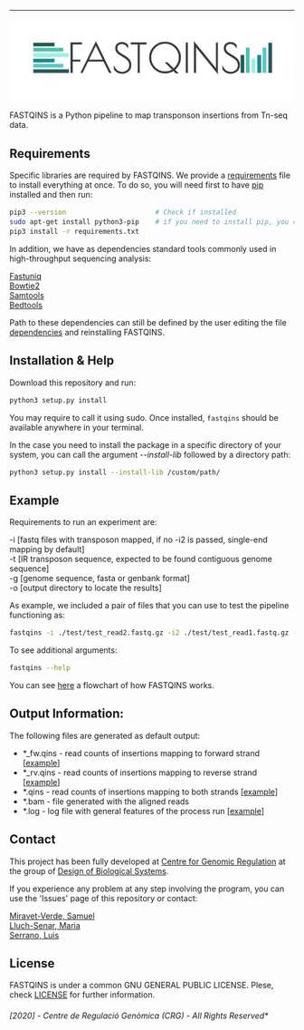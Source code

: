 ---

<p align="center">
  <img src=".logo/fastqins.png"/>
</p>

FASTQINS is a Python pipeline to map transponson insertions from Tn-seq data. 

## Requirements
Specific libraries are required by FASTQINS. We provide a [requirements](./requirements.txt) file to install everything at once. To do so, you will need first to have [pip](https://pip.pypa.io/en/stable/installing/) installed and then run:

```bash
pip3 --version                      # Check if installed
sudo apt-get install python3-pip    # if you need to install pip, you can check installation with the previous command
pip3 install -r requirements.txt

```


In addition, we have as dependencies standard tools commonly used in high-throughput sequencing analysis:

  [Fastuniq](https://sourceforge.net/projects/fastuniq/) <br /> 
  [Bowtie2](http://bowtie-bio.sourceforge.net/bowtie2/manual.shtml)<br />
  [Samtools](http://www.htslib.org/)<br/>
  [Bedtools](https://bedtools.readthedocs.io/en/latest/)

Path to these dependencies can still be defined by the user editing the file [dependencies](./fastqins/dependencies.py) and reinstalling FASTQINS.

## Installation & Help

Download this repository and run:

```bash
python3 setup.py install
```

You may require to call it using sudo. Once installed, `fastqins` should be available anywhere in your terminal.

In the case you need to install the package in a specific directory of your system, you can call the argument *--install-lib* followed by a directory path:

```bash
python3 setup.py install --install-lib /custom/path/
```

## Example

Requirements to run an experiment are: 

  -i [fastq files with transposon mapped, if no -i2 is passed, single-end mapping by default] <br />
  -t [IR transposon sequence, expected to be found contiguous genome sequence] <br />
  -g [genome sequence, fasta or genbank format]  <br />
  -o [output directory to locate the results]

As example, we included a pair of files that you can use to test the pipeline functioning as:

```bash
fastqins -i ./test/test_read2.fastq.gz -i2 ./test/test_read1.fastq.gz -t TACGGACTTTATC -g ./test/NC_000912.fna -o test -v -r 0
```

To see additional arguments:
```bash
fastqins --help
```

You can see [here](./test/output_test/test_read2.svg) a flowchart of how FASTQINS works.

##  Output Information:

The following files are generated as default output:
- \*_fw.qins - read counts of insertions mapping to forward strand \[[example](./test/output_test/test_read2_fw.qins)\]
- \*_rv.qins - read counts of insertions mapping to reverse strand \[[example](./test/output_test/test_read2_rv.qins)\]
- \*.qins - read counts of insertions mapping to both strands \[[example](./test/output_test/test_read2.qins)\]
- \*.bam - file generated with the aligned reads
- \*.log - log file with general features of the process run \[[example](./test/output_test/test_read2.log)\]

## Contact

This project has been fully developed at [Centre for Genomic Regulation](http://www.crg.eu/) at the group of [Design of Biological Systems](http://www.crg.eu/en/luis_serrano).

If you experience any problem at any step involving the program, you can use the 'Issues' page of this repository or contact:

[Miravet-Verde, Samuel](mailto:samuel.miravet@crg.eu)         
[Lluch-Senar, Maria](mailto:maria.lluch@crg.eu)           
[Serrano, Luis](mailto:luis.serrano@crg.eu)

## License

FASTQINS is under a common GNU GENERAL PUBLIC LICENSE. Plese, check [LICENSE](./LICENSE) for further information.

###### [2020] - Centre de Regulació Genòmica (CRG) - All Rights Reserved*

